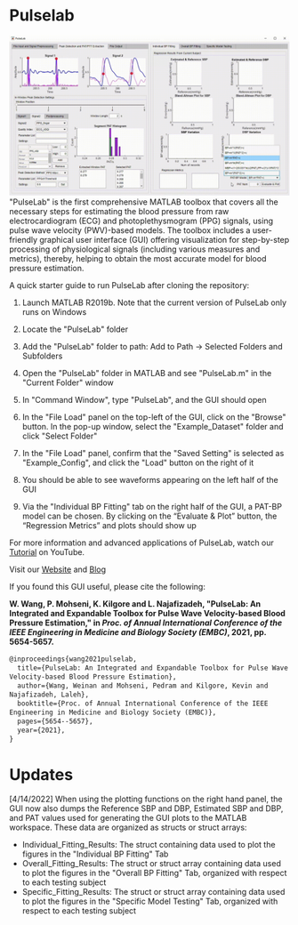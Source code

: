 # Pulselab
![image](https://github.com/pulselabteam/pulselab/blob/main/PulseLab.gif)
"PulseLab" is the first comprehensive MATLAB toolbox that covers all the necessary steps for estimating the blood pressure from raw electrocardiogram (ECG) and photoplethysmogram (PPG) signals, using pulse wave velocity (PWV)-based models. The toolbox includes a user-friendly graphical user interface (GUI) offering visualization for step-by-step processing of physiological signals (including various measures and metrics), thereby, helping to obtain the most accurate model for blood pressure estimation.

A quick starter guide to run PulseLab after cloning the repository:

1. Launch MATLAB R2019b. Note that the current version of PulseLab only runs on Windows

2. Locate the "PulseLab" folder

3. Add the "PulseLab" folder to path: Add to Path -> Selected Folders and Subfolders

4. Open the "PulseLab" folder in MATLAB and see "PulseLab.m" in the "Current Folder" window

5. In "Command Window", type "PulseLab", and the GUI should open

6. In the "File Load" panel on the top-left of the GUI, click on the "Browse" button. In the pop-up window, select the "Example_Dataset" folder and click "Select Folder"

7. In the "File Load" panel, confirm that the "Saved Setting" is selected as "Example_Config", and click the "Load" button on the right of it

8. You should be able to see waveforms appearing on the left half of the GUI

11. Via the "Individual BP Fitting" tab on the right half of the GUI, a PAT-BP model can be chosen. By clicking on the “Evaluate & Plot” button, the “Regression Metrics” and plots should show up

For more information and advanced applications of PulseLab, watch our [Tutorial](https://www.youtube.com/watch?v=4qaiBhuZwtI) on YouTube.

Visit our [Website](https://sites.google.com/view/pulselab/home) and [Blog](https://weinanwang-ru.github.io/)

If you found this GUI useful, please cite the following:

**W. Wang, P. Mohseni, K. Kilgore and L. Najafizadeh, "PulseLab: An Integrated and Expandable Toolbox for Pulse Wave Velocity-based Blood Pressure Estimation," in *Proc. of Annual International Conference of the IEEE Engineering in Medicine and Biology Society (EMBC)*, 2021, pp. 5654-5657.**

```
@inproceedings{wang2021pulselab,
  title={PulseLab: An Integrated and Expandable Toolbox for Pulse Wave Velocity-based Blood Pressure Estimation},
  author={Wang, Weinan and Mohseni, Pedram and Kilgore, Kevin and Najafizadeh, Laleh},
  booktitle={Proc. of Annual International Conference of the IEEE Engineering in Medicine and Biology Society (EMBC)},
  pages={5654--5657},
  year={2021},
}
````
# Updates
[4/14/2022] When using the plotting functions on the right hand panel, the GUI now also dumps the Reference SBP and DBP, Estimated SBP and DBP, and PAT values used for generating the GUI plots to the MATLAB workspace. These data are organized as structs or struct arrays:
- Individual_Fitting_Results: The struct containing data used to plot the figures in the "Individual BP Fitting" Tab
- Overall_Fitting_Results: The struct or struct array containing data used to plot the figures in the "Overall BP Fitting" Tab, organized with respect to each testing subject
- Specific_Fitting_Results: The struct or struct array containing data used to plot the figures in the "Specific Model Testing" Tab, organized with respect to each testing subject
